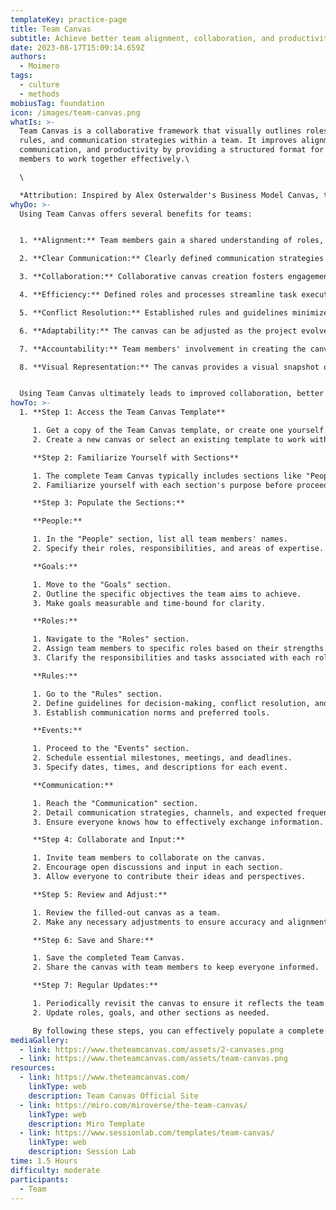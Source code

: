 ```yaml
---
templateKey: practice-page
title: Team Canvas
subtitle: Achieve better team alignment, collaboration, and productivity.
date: 2023-08-17T15:09:14.659Z
authors:
  - Moimero
tags:
  - culture
  - methods
mobiusTag: foundation
icon: /images/team-canvas.png
whatIs: >-
  Team Canvas is a collaborative framework that visually outlines roles, goals,
  rules, and communication strategies within a team. It improves alignment,
  communication, and productivity by providing a structured format for team
  members to work together effectively.\

  \

  *Attribution: I﻿nspired by Alex Osterwalder's Business Model Canvas, the Team canvas was originally created by Alex Ivanov and Mitya Voloshchuk.*
whyDo: >-
  Using Team Canvas offers several benefits for teams:


  1. **Alignment:** Team members gain a shared understanding of roles, goals, and processes, reducing misunderstandings and keeping everyone on the same page.

  2. **Clear Communication:** Clearly defined communication strategies prevent information gaps and enhance effective information exchange.

  3. **Collaboration:** Collaborative canvas creation fosters engagement, ownership, and diverse perspectives, promoting better teamwork.

  4. **Efficiency:** Defined roles and processes streamline task execution, boosting overall team efficiency and productivity.

  5. **Conflict Resolution:** Established rules and guidelines minimize conflicts by providing structured approaches to addressing issues.

  6. **Adaptability:** The canvas can be adjusted as the project evolves, ensuring the team remains adaptable and responsive to changes.

  7. **Accountability:** Team members' involvement in creating the canvas increases accountability for project success.

  8. **Visual Representation:** The canvas provides a visual snapshot of team dynamics, helping identify strengths, weaknesses, and opportunities.


  Using Team Canvas ultimately leads to improved collaboration, better decision-making, and successful project outcomes.
howTo: >-
  1. **Step 1: Access the Team Canvas Template**

     1. Get a copy of the Team Canvas template, or create one yourself.
     2. Create a new canvas or select an existing template to work with.

     **Step 2: Familiarize Yourself with Sections**

     1. The complete Team Canvas typically includes sections like "People," "Goals," "Roles," "Rules," "Events," and "Communication."
     2. Familiarize yourself with each section's purpose before proceeding.

     **Step 3: Populate the Sections:**

     **People:**

     1. In the "People" section, list all team members' names.
     2. Specify their roles, responsibilities, and areas of expertise.

     **Goals:**

     1. Move to the "Goals" section.
     2. Outline the specific objectives the team aims to achieve.
     3. Make goals measurable and time-bound for clarity.

     **Roles:**

     1. Navigate to the "Roles" section.
     2. Assign team members to specific roles based on their strengths.
     3. Clarify the responsibilities and tasks associated with each role.

     **Rules:**

     1. Go to the "Rules" section.
     2. Define guidelines for decision-making, conflict resolution, and overall team behavior.
     3. Establish communication norms and preferred tools.

     **Events:**

     1. Proceed to the "Events" section.
     2. Schedule essential milestones, meetings, and deadlines.
     3. Specify dates, times, and descriptions for each event.

     **Communication:**

     1. Reach the "Communication" section.
     2. Detail communication strategies, channels, and expected frequency.
     3. Ensure everyone knows how to effectively exchange information.

     **Step 4: Collaborate and Input:**

     1. Invite team members to collaborate on the canvas.
     2. Encourage open discussions and input in each section.
     3. Allow everyone to contribute their ideas and perspectives.

     **Step 5: Review and Adjust:**

     1. Review the filled-out canvas as a team.
     2. Make any necessary adjustments to ensure accuracy and alignment.

     **Step 6: Save and Share:**

     1. Save the completed Team Canvas.
     2. Share the canvas with team members to keep everyone informed.

     **Step 7: Regular Updates:**

     1. Periodically revisit the canvas to ensure it reflects the team's current status.
     2. Update roles, goals, and other sections as needed.

     By following these steps, you can effectively populate a complete Team Canvas template with your team, fostering collaboration, alignment, and successful project execution.
mediaGallery:
  - link: https://www.theteamcanvas.com/assets/2-canvases.png
  - link: https://www.theteamcanvas.com/assets/team-canvas.png
resources:
  - link: https://www.theteamcanvas.com/
    linkType: web
    description: Team Canvas Official Site
  - link: https://miro.com/miroverse/the-team-canvas/
    linkType: web
    description: Miro Template
  - link: https://www.sessionlab.com/templates/team-canvas/
    linkType: web
    description: Session Lab
time: 1.5 Hours
difficulty: moderate
participants:
  - Team
---
```

